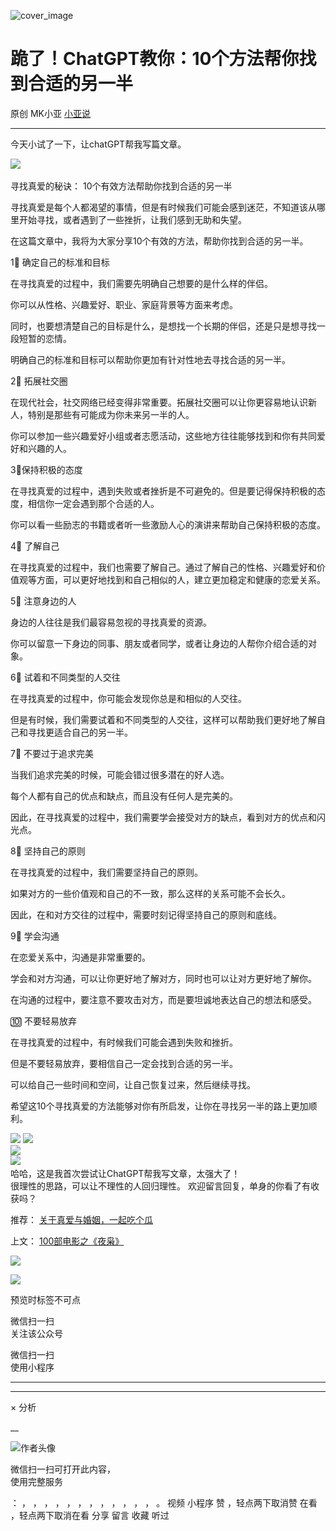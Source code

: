 ![cover_image](http://mmbiz.qpic.cn/mmbiz_jpg/A8SKDch4cJHujCIwpUERiadT4QP88iayhY2jBDrw1QrycY7pIAsl4nEkVib4zMBvsqBjo3icaI6QTic2l76F5CbhAoA/0?wx_fmt=jpeg)

#  跪了！ChatGPT教你：10个方法帮你找到合适的另一半

原创  MK小亚  [ 小亚说 ](javascript:void\(0\);)

__ _ _ _ _

  

今天小试了一下，让chatGPT帮我写篇文章。

  

  

![](https://mmbiz.qpic.cn/mmbiz_png/A8SKDch4cJHujCIwpUERiadT4QP88iayhYia00rsc3bmHXWxRebGuH6sicibdkm1xG2FyQRmlq5IWw2FLjrwPDiastjA/640?wx_fmt=png)
​  

  

寻找真爱的秘诀：  10个有效方法帮助你找到合适的另一半

  

寻找真爱是每个人都渴望的事情，但是有时候我们可能会感到迷茫，不知道该从哪里开始寻找，或者遇到了一些挫折，让我们感到无助和失望。

  

在这篇文章中，我将为大家分享10个有效的方法，帮助你找到合适的另一半。

  

1⃣️  确定自己的标准和目标

  

在寻找真爱的过程中，我们需要先明确自己想要的是什么样的伴侣。

你可以从性格、兴趣爱好、职业、家庭背景等方面来考虑。

同时，也要想清楚自己的目标是什么，是想找一个长期的伴侣，还是只是想寻找一段短暂的恋情。

明确自己的标准和目标可以帮助你更加有针对性地去寻找合适的另一半。

  

2⃣️  拓展社交圈

  

在现代社会，社交网络已经变得非常重要。拓展社交圈可以让你更容易地认识新人，特别是那些有可能成为你未来另一半的人。

你可以参加一些兴趣爱好小组或者志愿活动，这些地方往往能够找到和你有共同爱好和兴趣的人。

  

3⃣️保持积极的态度

  

在寻找真爱的过程中，遇到失败或者挫折是不可避免的。但是要记得保持积极的态度，相信你一定会遇到那个合适的人。

你可以看一些励志的书籍或者听一些激励人心的演讲来帮助自己保持积极的态度。

  

4⃣️  了解自己

  

在寻找真爱的过程中，我们也需要了解自己。通过了解自己的性格、兴趣爱好和价值观等方面，可以更好地找到和自己相似的人，建立更加稳定和健康的恋爱关系。

  

5⃣️  注意身边的人

  

身边的人往往是我们最容易忽视的寻找真爱的资源。

你可以留意一下身边的同事、朋友或者同学，或者让身边的人帮你介绍合适的对象。

  

6⃣️  试着和不同类型的人交往

  

在寻找真爱的过程中，你可能会发现你总是和相似的人交往。

但是有时候，我们需要试着和不同类型的人交往，这样可以帮助我们更好地了解自己和寻找更适合自己的另一半。

  

7⃣️  不要过于追求完美

  

当我们追求完美的时候，可能会错过很多潜在的好人选。

每个人都有自己的优点和缺点，而且没有任何人是完美的。

因此，在寻找真爱的过程中，我们需要学会接受对方的缺点，看到对方的优点和闪光点。

  

8⃣️  坚持自己的原则

  

在寻找真爱的过程中，我们需要坚持自己的原则。

如果对方的一些价值观和自己的不一致，那么这样的关系可能不会长久。

因此，在和对方交往的过程中，需要时刻记得坚持自己的原则和底线。

  

9⃣️  学会沟通

  

在恋爱关系中，沟通是非常重要的。

学会和对方沟通，可以让你更好地了解对方，同时也可以让对方更好地了解你。

在沟通的过程中，要注意不要攻击对方，而是要坦诚地表达自己的想法和感受。

  

🔟  不要轻易放弃

  

在寻找真爱的过程中，有时候我们可能会遇到失败和挫折。

但是不要轻易放弃，要相信自己一定会找到合适的另一半。

可以给自己一些时间和空间，让自己恢复过来，然后继续寻找。

  

希望这10个寻找真爱的方法能够对你有所启发，让你在寻找另一半的路上更加顺利。

  

![](https://mmbiz.qpic.cn/mmbiz_png/A8SKDch4cJHujCIwpUERiadT4QP88iayhYd4egjuoGzulBO5SvxuZa4KrfzVRbMKdFe0lDfoc4cclTQtNibqsn1jw/640?wx_fmt=png)
![](https://mmbiz.qpic.cn/mmbiz_png/A8SKDch4cJHujCIwpUERiadT4QP88iayhYowybANcPnO42bnMmpAXydaDYTqJiaNeqnlzWhTHHYMGSnwJBlKiadvkg/640?wx_fmt=png)
​  
![](https://mmbiz.qpic.cn/mmbiz_png/A8SKDch4cJHujCIwpUERiadT4QP88iayhYFMDaU8d6WxAC525avWX5qVibgAqIduIGiaEwxufAzBbWQd8qUH6uhkdQ/640?wx_fmt=png)  
![](https://mmbiz.qpic.cn/mmbiz_png/A8SKDch4cJHujCIwpUERiadT4QP88iayhY3v7ibQ8IM3I0DmBSdfzvlZaX3G1VpyXmqz88UHfQVzIobNricOg1DcjA/640?wx_fmt=png)
​  ​  
哈哈，这是我首次尝试让ChatGPT帮我写文章，太强大了！  
很理性的思路，可以让不理性的人回归理性。  欢迎留言回复，单身的你看了有收获吗？  
  

推荐： [ 关于真爱与婚姻，一起吃个瓜
](https://mp.weixin.qq.com/s?__biz=MzUxNDAwNTk0MQ==&mid=2247484171&idx=1&sn=1eb5657773f32102438d67562073d66b&scene=21#wechat_redirect)  

上文： [ 100部电影之《夜枭》
](https://mp.weixin.qq.com/s?__biz=MzUxNDAwNTk0MQ==&mid=2247484891&idx=1&sn=86c003f4dfc7c910793c627d1c546831&scene=21#wechat_redirect)

![](https://mmbiz.qpic.cn/mmbiz_gif/b96CibCt70iaZ7Bia3Wm91cEuWhERXfCYjTia9tf7aMjVBNRETSa2NpGjCV6tyNvgCLos8LBgwEgxcwaIw8zdOsG7A/640?wx_fmt=gif)

![](https://mmbiz.qpic.cn/mmbiz_jpg/A8SKDch4cJEicCnqTxiatgGquhIicZ1wJ1Dth5YOOzoYV7U4N3HmiaO0vVAzjOpBVdtF0gnL632Fc7HqiaDmgveQDEw/640?wx_fmt=jpeg)

  

预览时标签不可点

微信扫一扫  
关注该公众号



微信扫一扫  
使用小程序

****



****



×  分析

__

![作者头像](http://mmbiz.qpic.cn/mmbiz_png/A8SKDch4cJE0KicTMyrVCx3VLqEgic5sJ1V5QeGZTibG9GLZlSCXSj5ByXNkib5PBrZVMkI41KKxgwE1K9gfypUeRg/0?wx_fmt=png)

微信扫一扫可打开此内容，  
使用完整服务

：  ，  ，  ，  ，  ，  ，  ，  ，  ，  ，  ，  ，  。  视频  小程序  赞  ，轻点两下取消赞  在看  ，轻点两下取消在看
分享  留言  收藏  听过

